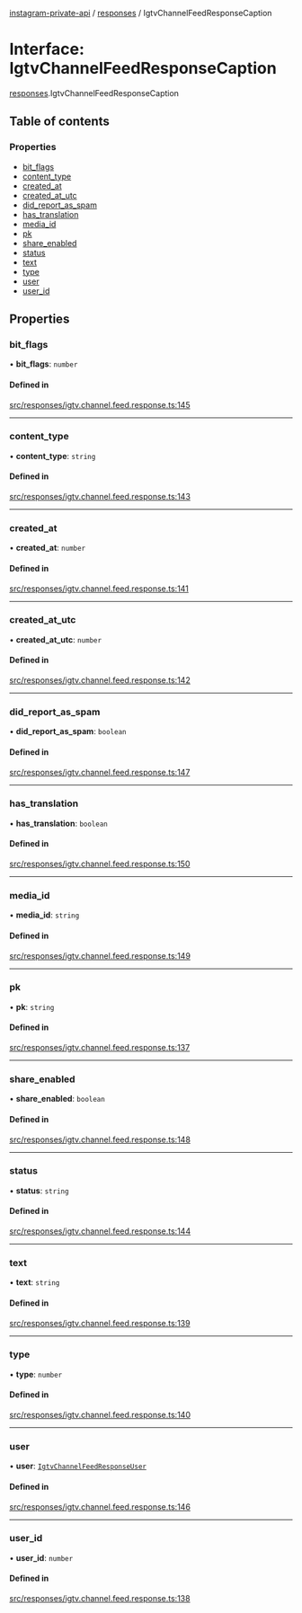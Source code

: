 [instagram-private-api](../../README.md) / [responses](../../modules/responses.md) / IgtvChannelFeedResponseCaption

# Interface: IgtvChannelFeedResponseCaption

[responses](../../modules/responses.md).IgtvChannelFeedResponseCaption

## Table of contents

### Properties

- [bit\_flags](IgtvChannelFeedResponseCaption.md#bit_flags)
- [content\_type](IgtvChannelFeedResponseCaption.md#content_type)
- [created\_at](IgtvChannelFeedResponseCaption.md#created_at)
- [created\_at\_utc](IgtvChannelFeedResponseCaption.md#created_at_utc)
- [did\_report\_as\_spam](IgtvChannelFeedResponseCaption.md#did_report_as_spam)
- [has\_translation](IgtvChannelFeedResponseCaption.md#has_translation)
- [media\_id](IgtvChannelFeedResponseCaption.md#media_id)
- [pk](IgtvChannelFeedResponseCaption.md#pk)
- [share\_enabled](IgtvChannelFeedResponseCaption.md#share_enabled)
- [status](IgtvChannelFeedResponseCaption.md#status)
- [text](IgtvChannelFeedResponseCaption.md#text)
- [type](IgtvChannelFeedResponseCaption.md#type)
- [user](IgtvChannelFeedResponseCaption.md#user)
- [user\_id](IgtvChannelFeedResponseCaption.md#user_id)

## Properties

### bit\_flags

• **bit\_flags**: `number`

#### Defined in

[src/responses/igtv.channel.feed.response.ts:145](https://github.com/Nerixyz/instagram-private-api/blob/b3351b9/src/responses/igtv.channel.feed.response.ts#L145)

___

### content\_type

• **content\_type**: `string`

#### Defined in

[src/responses/igtv.channel.feed.response.ts:143](https://github.com/Nerixyz/instagram-private-api/blob/b3351b9/src/responses/igtv.channel.feed.response.ts#L143)

___

### created\_at

• **created\_at**: `number`

#### Defined in

[src/responses/igtv.channel.feed.response.ts:141](https://github.com/Nerixyz/instagram-private-api/blob/b3351b9/src/responses/igtv.channel.feed.response.ts#L141)

___

### created\_at\_utc

• **created\_at\_utc**: `number`

#### Defined in

[src/responses/igtv.channel.feed.response.ts:142](https://github.com/Nerixyz/instagram-private-api/blob/b3351b9/src/responses/igtv.channel.feed.response.ts#L142)

___

### did\_report\_as\_spam

• **did\_report\_as\_spam**: `boolean`

#### Defined in

[src/responses/igtv.channel.feed.response.ts:147](https://github.com/Nerixyz/instagram-private-api/blob/b3351b9/src/responses/igtv.channel.feed.response.ts#L147)

___

### has\_translation

• **has\_translation**: `boolean`

#### Defined in

[src/responses/igtv.channel.feed.response.ts:150](https://github.com/Nerixyz/instagram-private-api/blob/b3351b9/src/responses/igtv.channel.feed.response.ts#L150)

___

### media\_id

• **media\_id**: `string`

#### Defined in

[src/responses/igtv.channel.feed.response.ts:149](https://github.com/Nerixyz/instagram-private-api/blob/b3351b9/src/responses/igtv.channel.feed.response.ts#L149)

___

### pk

• **pk**: `string`

#### Defined in

[src/responses/igtv.channel.feed.response.ts:137](https://github.com/Nerixyz/instagram-private-api/blob/b3351b9/src/responses/igtv.channel.feed.response.ts#L137)

___

### share\_enabled

• **share\_enabled**: `boolean`

#### Defined in

[src/responses/igtv.channel.feed.response.ts:148](https://github.com/Nerixyz/instagram-private-api/blob/b3351b9/src/responses/igtv.channel.feed.response.ts#L148)

___

### status

• **status**: `string`

#### Defined in

[src/responses/igtv.channel.feed.response.ts:144](https://github.com/Nerixyz/instagram-private-api/blob/b3351b9/src/responses/igtv.channel.feed.response.ts#L144)

___

### text

• **text**: `string`

#### Defined in

[src/responses/igtv.channel.feed.response.ts:139](https://github.com/Nerixyz/instagram-private-api/blob/b3351b9/src/responses/igtv.channel.feed.response.ts#L139)

___

### type

• **type**: `number`

#### Defined in

[src/responses/igtv.channel.feed.response.ts:140](https://github.com/Nerixyz/instagram-private-api/blob/b3351b9/src/responses/igtv.channel.feed.response.ts#L140)

___

### user

• **user**: [`IgtvChannelFeedResponseUser`](IgtvChannelFeedResponseUser.md)

#### Defined in

[src/responses/igtv.channel.feed.response.ts:146](https://github.com/Nerixyz/instagram-private-api/blob/b3351b9/src/responses/igtv.channel.feed.response.ts#L146)

___

### user\_id

• **user\_id**: `number`

#### Defined in

[src/responses/igtv.channel.feed.response.ts:138](https://github.com/Nerixyz/instagram-private-api/blob/b3351b9/src/responses/igtv.channel.feed.response.ts#L138)

